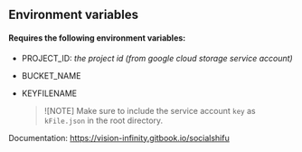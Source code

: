 ## Environment variables

#### Requires the following environment variables:

- PROJECT_ID: *the project id (from google cloud storage service account)*
- BUCKET_NAME
- KEYFILENAME

  > ![NOTE]
  > Make sure to include the service account `key` as `kFile.json` in the root directory.

Documentation: https://vision-infinity.gitbook.io/socialshifu
